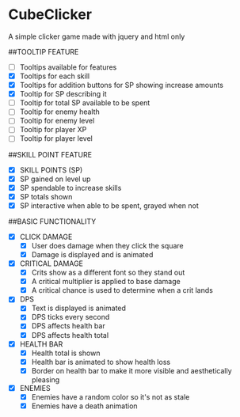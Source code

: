 # CubeClicker
A simple clicker game made with jquery and html only

##TOOLTIP FEATURE
- [ ] Tooltips available for features
 - [x] Tooltips for each skill
 - [x] Tooltips for addition buttons for SP showing increase amounts
 - [x] Tooltip for SP describing it
 - [ ] Tooltip for total SP available to be spent
 - [ ] Tooltip for enemy health
 - [ ] Tooltip for enemy level
 - [ ] Tooltip for player XP
 - [ ] Tooltip for player level

##SKILL POINT FEATURE
- [x] SKILL POINTS (SP)
 - [x] SP gained on level up
 - [x] SP spendable to increase skills
 - [x] SP totals shown
 - [x] SP interactive when able to be spent, grayed when not

##BASIC FUNCTIONALITY

- [x] CLICK DAMAGE
   - [x] User does damage when they click the square
   - [x] Damage is displayed and is animated
- [x] CRITICAL DAMAGE
   - [x] Crits show as a different font so they stand out
   - [x] A critical multiplier is applied to base damage
   - [x] A critical chance is used to determine when a crit lands
- [x] DPS
   - [x] Text is displayed is animated
   - [x] DPS ticks every second
   - [x] DPS affects health bar
   - [x] DPS affects health total
- [x] HEALTH BAR
   - [x] Health total is shown
   - [x] Health bar is animated to show health loss
   - [x] Border on health bar to make it more visible and aesthetically pleasing
- [x] ENEMIES
   - [x] Enemies have a random color so it's not as stale
   - [x] Enemies have a death animation
